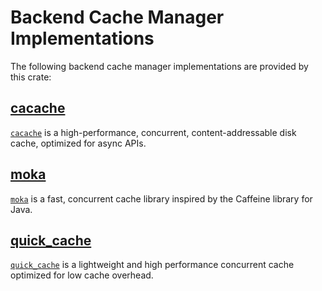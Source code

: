 # Backend Cache Manager Implementations

The following backend cache manager implementations are provided by this crate:

## [cacache](./cacache.md)

[`cacache`](https://github.com/zkat/cacache-rs) is a high-performance, concurrent, content-addressable disk cache, optimized for async APIs.

## [moka](./moka.md)

[`moka`](https://github.com/moka-rs/moka) is a fast, concurrent cache library inspired by the Caffeine library for Java.

## [quick_cache](./quick_cache.md)

[`quick_cache`](https://github.com/arthurprs/quick-cache) is a lightweight and high performance concurrent cache optimized for low cache overhead.
